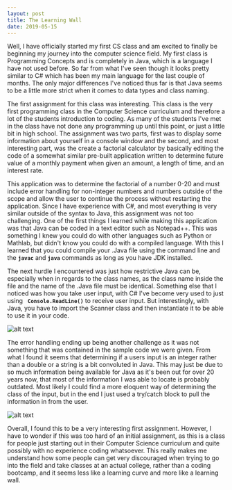 ```yaml
---
layout: post
title: The Learning Wall
date: 2019-05-15
---
```


Well, I have officially started my first CS class and am excited to finally be beginning my journey into the computer science field. My first class is Programming Concepts and is completely in Java, which is a language I have not used before. So far from what I've seen though it looks pretty similar to C# which has been my main language for the last couple of months. The only major differences I've noticed thus far is that Java seems to be a little more strict when it comes to data types and class naming.

The first assignment for this class was interesting. This class is the very first programming class in the Computer Science curriculum and therefore a lot of the students introduction to coding. As many of the students I've met in the class have not done any programming up until this point, or just a little bit in high school. The assignment was two parts, first was to display some information about yourself in a console window and the second, and most interesting part, was the create a factorial calculator by basically editing the code of a somewhat similar pre-built application written to determine future value of a monthly payment when given an amount, a length of time, and an interest rate. 

This application was to determine the factorial of a number 0-20 and must include error handling for non-integer numbers and numbers outside of the scope and allow the user to continue the process without restarting the application. Since I have experience with C#, and most everything is very similar outside of the syntax to Java, this assignment was not too challenging. One of the first things I learned while making this application was that Java can be coded in a text editor such as Notepad++. This was something I knew you could do with other languages such as Python or Mathlab, but didn't know you could do with a compiled language. With this I learned that you could compile your .Java file using the command line and the <b>```javac```</b> and <b>```java```</b> commands as long as you have JDK installed. 

The next hurdle I encountered was just how restrictive Java can be, especially when in regards to the class names, as the class name inside the file and the name of the .Java file must be identical. Something else that I noticed was how you take user input, with C# I've become very used to just using <b>``` Console.ReadLine()```</b> to receive user input. But interestingly, with Java, you have to import the Scanner class and then instantiate it to be able to use it in your code. 

![alt text](ScannerClassInstantiation.PNG "Scanner Class Instantiation")

The error handling ending up being another challenge as it was not something that was contained in the sample code we were given. From what I found it seems that determining if a users input is an integer rather than a double or a string is a bit convoluted in Java. This may just be due to so much information being available for Java as it's been out for over 20 years now, that most of the information I was able to locate is probably outdated. Most likely I could find a more eloquent way of determining the class of the input, but in the end I just used a try/catch block to pull the information in from the user.

![alt text](TryCatchBlock.PNG "Error Handling Solution")

Overall, I found this to be a very interesting first assignment. However, I have to wonder if this was too hard of an initial assignment, as this is a class for people just starting out in their Computer Science curriculum and quite possibly with no experience coding whatsoever. This really makes me understand how some people can get very discouraged when trying to go into the field and take classes at an actual college, rather than a coding bootcamp, and it seems less like a learning curve and more like a learning wall.